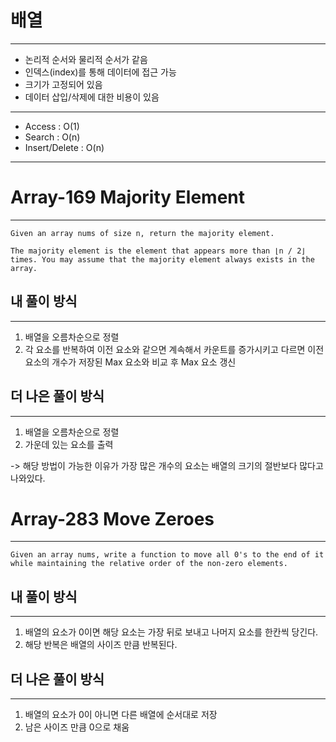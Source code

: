 # 배열
---

- 논리적 순서와 물리적 순서가 같음
- 인덱스(index)를 통해 데이터에 접근 가능
- 크기가 고정되어 있음
- 데이터 삽입/삭제에 대한 비용이 있음

---

- Access : O(1)
- Search : O(n)
- Insert/Delete : O(n)

---

# Array-169 Majority Element
---

```
Given an array nums of size n, return the majority element.

The majority element is the element that appears more than ⌊n / 2⌋ times. You may assume that the majority element always exists in the array.
```

## 내 풀이 방식
---

1. 배열을 오름차순으로 정렬
2. 각 요소를 반복하여 이전 요소와 같으면 계속해서 카운트를 증가시키고 다르면 이전 요소의 개수가 저장된 Max 요소와 비교 후 Max 요소 갱신

## 더 나은 풀이 방식
---

1. 배열을 오름차순으로 정렬
2. 가운데 있는 요소를 출력

-> 해당 방법이 가능한 이유가 가장 많은 개수의 요소는 배열의 크기의 절반보다 많다고 나와있다.

# Array-283 Move Zeroes
---

```
Given an array nums, write a function to move all 0's to the end of it while maintaining the relative order of the non-zero elements.
```

## 내 풀이 방식
---

1. 배열의 요소가 0이면 해당 요소는 가장 뒤로 보내고 나머지 요소를 한칸씩 당긴다.
2. 해당 반복은 배열의 사이즈 만큼 반복된다.

## 더 나은 풀이 방식
---

1. 배열의 요소가 0이 아니면 다른 배열에 순서대로 저장
2. 남은 사이즈 만큼 0으로 채움